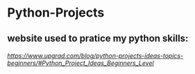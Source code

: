 # Python-Projects



## website used to pratice my python skills:

###### https://www.upgrad.com/blog/python-projects-ideas-topics-beginners/#Python_Project_Ideas_Beginners_Level